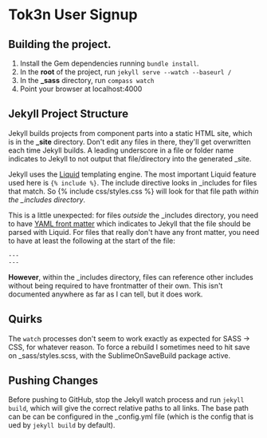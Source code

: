 # Tok3n User Signup

## Building the project.
1. Install the Gem dependencies running `bundle install`.
2. In the **root** of the project, run `jekyll serve --watch --baseurl /`
3. In the **_sass** directory, run `compass watch`
4. Point your browser at localhost:4000

## Jekyll Project Structure
Jekyll builds projects from component parts into a static HTML site, which is in the **_site** directory. Don't edit any files in there, they'll get overwritten each time Jekyll builds. A leading underscore in a file or folder name indicates to Jekyll to not output that file/directory into the generated _site. 

Jekyll uses the [Liquid](http://liquidmarkup.org/) templating engine. The most important Liquid feature used here is `{% include %}`. The include directive looks in _includes for files that match. So {% include css/styles.css %} will look for that file path *within the _includes directory*. 

This is a little unexpected: for files *outside* the _includes directory, you need to have [YAML front matter](http://jekyllrb.com/docs/frontmatter/) which indicates to Jekyll that the file should be parsed with Liquid. For files that really don't have any front matter, you need to have at least the following at the start of the file:
```
---
---
```
**However**, within the _includes directory, files can reference other includes without being required to have frontmatter of their own. This isn't documented anywhere as far as I can tell, but it does work.

## Quirks
The `watch` processes don't seem to work exactly as expected for SASS -> CSS, for whatever reason. To force a rebuild I sometimes need to hit save on _sass/styles.scss, with the SublimeOnSaveBuild package active.

## Pushing Changes
Before pushing to GitHub, stop the Jekyll watch process and run `jekyll build`, which will give the correct relative paths to all links. The base path can be can be configured in the _config.yml file (which is the config that is ued by `jekyll build` by default). 


